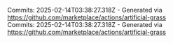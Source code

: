 Commits: 2025-02-14T03:38:27.318Z - Generated via https://github.com/marketplace/actions/artificial-grass
<br>
Commits: 2025-02-14T03:38:27.318Z - Generated via https://github.com/marketplace/actions/artificial-grass
<br>
